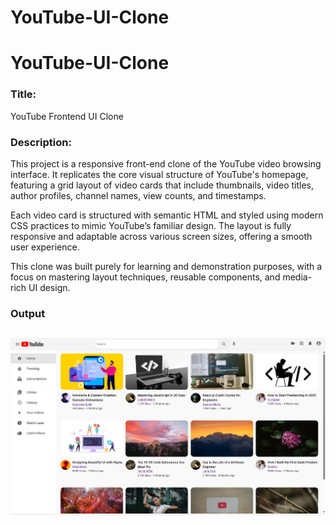 # YouTube-UI-Clone

# YouTube-UI-Clone


### **Title:**
YouTube Frontend UI Clone

### **Description:**
This project is a responsive front-end clone of the YouTube video browsing interface. It replicates the core visual structure of YouTube's homepage, featuring a grid layout of video cards that include thumbnails, video titles, author profiles, channel names, view counts, and timestamps.

Each video card is structured with semantic HTML and styled using modern CSS practices to mimic YouTube’s familiar design. The layout is fully responsive and adaptable across various screen sizes, offering a smooth user experience.

This clone was built purely for learning and demonstration purposes, with a focus on mastering layout techniques, reusable components, and media-rich UI design.

### **Output**
![alt text](image.png)
---